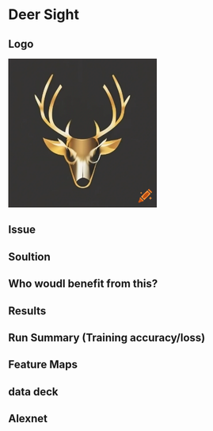 # Deer Sight
## Logo
<img src="craiyon_154555_A_deer_abstrakt_logo_vector_gold_and_black.png" width=300px height=300px>

## Issue

## Soultion

## Who woudl benefit from this?

## Results

## Run Summary (Training accuracy/loss)

## Feature Maps

## data deck

## Alexnet 




